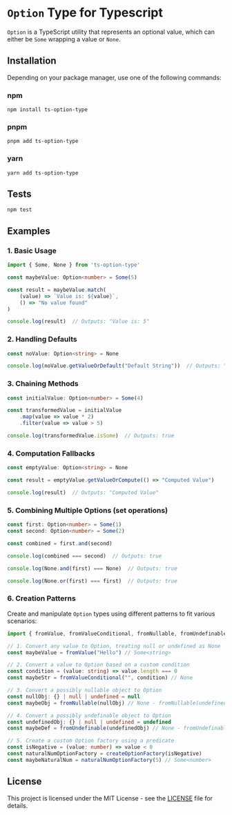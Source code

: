 # `Option` Type for Typescript

`Option` is a TypeScript utility that represents an optional value, which can either be `Some` wrapping a value or `None`.

## Installation

Depending on your package manager, use one of the following commands:

### npm

```
npm install ts-option-type
```

### pnpm

```
pnpm add ts-option-type
```

### yarn

```
yarn add ts-option-type
```

## Tests

```
npm test
```

## Examples

### 1. Basic Usage

```typescript
import { Some, None } from 'ts-option-type'

const maybeValue: Option<number> = Some(5)

const result = maybeValue.match(
    (value) => `Value is: ${value}`,
    () => "No value found"
)

console.log(result)  // Outputs: "Value is: 5"
```

### 2. Handling Defaults

```typescript
const noValue: Option<string> = None

console.log(noValue.getValueOrDefault("Default String"))  // Outputs: "Default String"
```

### 3. Chaining Methods

```typescript
const initialValue: Option<number> = Some(4)

const transformedValue = initialValue
    .map(value => value * 2)
    .filter(value => value > 5)

console.log(transformedValue.isSome)  // Outputs: true
```

### 4. Computation Fallbacks

```typescript
const emptyValue: Option<string> = None

const result = emptyValue.getValueOrCompute(() => "Computed Value")

console.log(result)  // Outputs: "Computed Value"
```

### 5. Combining Multiple Options (set operations)

```typescript
const first: Option<number> = Some(1)
const second: Option<number> = Some(2)

const combined = first.and(second)

console.log(combined === second)  // Outputs: true

console.log(None.and(first) === None)  // Outputs: true

console.log(None.or(first) === first)  // Outputs: true
```

### 6. Creation Patterns

Create and manipulate `Option` types using different patterns to fit various scenarios:

```typescript
import { fromValue, fromValueConditional, fromNullable, fromUndefinable, createOptionFactory } from 'ts-option-type'

// 1. Convert any value to Option, treating null or undefined as None
const maybeValue = fromValue("Hello") // Some<string>

// 2. Convert a value to Option based on a custom condition
const condition = (value: string) => value.length === 0
const maybeStr = fromValueConditional("", condition) // None

// 3. Convert a possibly nullable object to Option
const nullObj: {} | null | undefined = null
const maybeObj = fromNullable(nullObj) // None - fromNullable(undefined) would have been Some!

// 4. Convert a possibly undefinable object to Option
const undefinedObj: {} | null | undefined = undefined
const maybeDef = fromUndefinable(undefinedObj) // None - fromUndefinable(null) would have been Some!

// 5. Create a custom Option factory using a predicate
const isNegative = (value: number) => value < 0
const naturalNumOptionFactory = createOptionFactory(isNegative)
const maybeNaturalNum = naturalNumOptionFactory(5) // Some<number>
```

## License

This project is licensed under the MIT License - see the [LICENSE](LICENSE) file for details.
